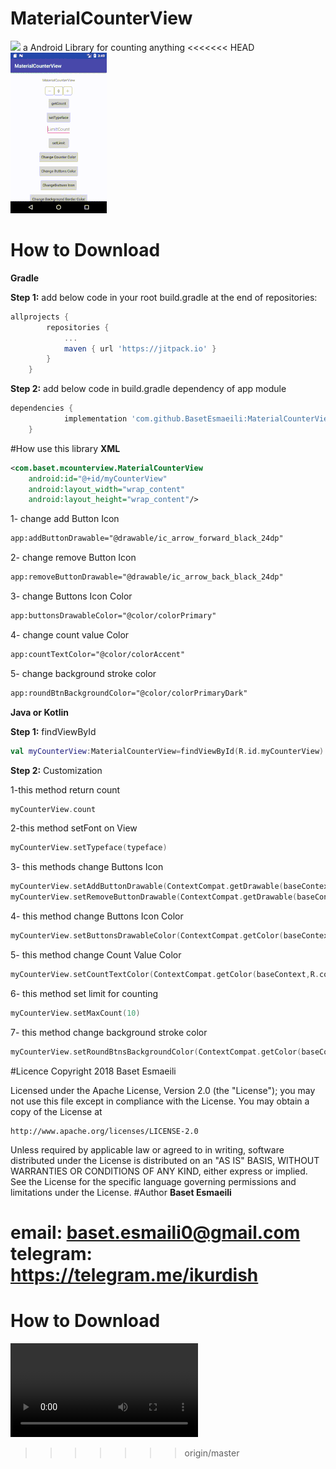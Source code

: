 # MaterialCounterView
[![](https://jitpack.io/v/BasetEsmaeili/MaterialCounterView.svg)](https://jitpack.io/#BasetEsmaeili/MaterialCounterView)
a Android Library for counting anything
<<<<<<< HEAD
![](images/ezgif.com-resize.gif)
# How to Download
**Gradle**

**Step 1:**
add below code in your root build.gradle at the end of repositories:
```gradle
allprojects {
		repositories {
			...
			maven { url 'https://jitpack.io' }
		}
	}
```
**Step 2:**
add below code in build.gradle dependency of app module
```gradle
dependencies {
	        implementation 'com.github.BasetEsmaeili:MaterialCounterView:0.1.0'
	}
```
#How use this library
**XML**
```xml
<com.baset.mcounterview.MaterialCounterView
    android:id="@+id/myCounterView"
    android:layout_width="wrap_content"
    android:layout_height="wrap_content"/>
```
1- change add Button Icon
```xml
app:addButtonDrawable="@drawable/ic_arrow_forward_black_24dp"
```
2- change remove Button Icon
```xml
app:removeButtonDrawable="@drawable/ic_arrow_back_black_24dp"
```
3- change Buttons Icon Color
```xml
app:buttonsDrawableColor="@color/colorPrimary"
```
4- change count value Color
```xml
app:countTextColor="@color/colorAccent"
```
5- change background stroke color
```xml
app:roundBtnBackgroundColor="@color/colorPrimaryDark"
```
**Java or Kotlin**

**Step 1:**
findViewById
```kotlin
val myCounterView:MaterialCounterView=findViewById(R.id.myCounterView)
```
**Step 2:**
Customization

1-this method return count
```kotlin
myCounterView.count
```
2-this method setFont on View
```kotlin
myCounterView.setTypeface(typeface)
```
3- this methods change Buttons Icon
```kotlin
myCounterView.setAddButtonDrawable(ContextCompat.getDrawable(baseContext,R.drawable.ic_arrow_forward_black_24dp))
myCounterView.setRemoveButtonDrawable(ContextCompat.getDrawable(baseContext,R.drawable.ic_arrow_back_black_24dp))
```
4- this method change Buttons Icon Color
```kotlin
myCounterView.setButtonsDrawableColor(ContextCompat.getColor(baseContext,R.color.colorPrimaryDark))
```
5- this method change Count Value Color
```kotlin
myCounterView.setCountTextColor(ContextCompat.getColor(baseContext,R.color.colorAccent))
```
6- this method set limit for counting
```kotlin
myCounterView.setMaxCount(10)
```
7- this method change background stroke color
```kotlin
myCounterView.setRoundBtnsBackgroundColor(ContextCompat.getColor(baseContext,android.R.color.white))
```
#Licence
Copyright 2018 Baset Esmaeili

Licensed under the Apache License, Version 2.0 (the "License"); you may not use this file except in compliance with the License. You may obtain a copy of the License at
```text
http://www.apache.org/licenses/LICENSE-2.0
```
Unless required by applicable law or agreed to in writing, software distributed under the License is distributed on an "AS IS" BASIS, WITHOUT WARRANTIES OR CONDITIONS OF ANY KIND, either express or implied. See the License for the specific language governing permissions and limitations under the License.
#Author
**Baset Esmaeili**

email: baset.esmaili0@gmail.com
telegram: https://telegram.me/ikurdish
=======
# How to Download
![](images/doc_2018-09-20_15-41-10.mp4)
>>>>>>> origin/master

